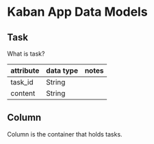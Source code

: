 # Kaban App Data Models

## Task

What is task?

| attribute | data type | notes |
| --------- | --------- | ----- |
| task_id   | String    |       |
| content   | String    |       |

## Column

Column is the container that holds tasks.
